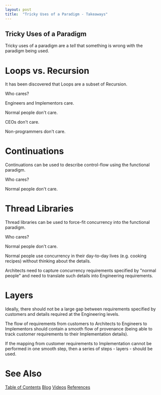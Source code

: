 ```yaml
---
layout: post
title:  "Tricky Uses of a Paradigm - Takeaways"
---
```


## Tricky Uses of a Paradigm 

Tricky uses of a paradigm are a *tell* that something is wrong with the paradigm being used.

# Loops vs. Recursion

It has been discovered that Loops are a subset of Recursion.

Who cares?

Engineers and Implementors care.

Normal people don't care.

CEOs don't care.

Non-programmers don't care.

# Continuations

Continuations can be used to describe control-flow using the functional paradigm.

Who cares?

Normal people don't care.

# Thread Libraries

Thread libraries can be used to force-fit concurrency into the functional paradigm.

Who cares?

Normal people don't care.

Normal people use concurrency in their day-to-day lives (e.g. cooking recipes) without thinking about the details.

Architects need to capture concurrency requirements specified by "normal people" and need to translate such details into Engineering requirements.

# Layers

Ideally, there should not be a large gap between requirements specified by customers and details required at the Engineering levels.  

The flow of requirements from customers to Architects to Engineers to Implementors should contain a smooth flow of provenance (being able to track customer requirements to their Implementation details).

If the mapping from customer requirements to Implementation cannot be performed in one smooth step, then a series of steps - layers - should be used.

# See Also
[Table of Contents](https://guitarvydas.github.io/2021/12/10/Table-of-Contents-Dec-01-2021.html)
[Blog](https://guitarvydas.github.io)
[Videos](https://www.youtube.com/channel/UC9EJr0nKHwadbHUtc5zHdmQ/videos)
[References](https://guitarvydas.github.io/2021/01/14/References.html)

<script src="https://utteranc.es/client.js" 
        repo="guitarvydas/guitarvydas.github.io" 
        issue-term="pathname" 
        theme="github-light" 
        crossorigin="anonymous" 
        async> 
</script> 
